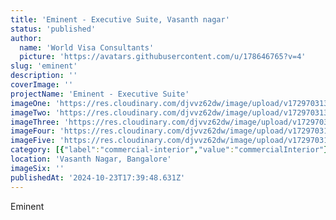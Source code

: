 ```yaml
---
title: 'Eminent - Executive Suite, Vasanth nagar'
status: 'published'
author:
  name: 'World Visa Consultants'
  picture: 'https://avatars.githubusercontent.com/u/178646765?v=4'
slug: 'eminent'
description: ''
coverImage: ''
projectName: 'Eminent - Executive Suite'
imageOne: 'https://res.cloudinary.com/djvvz62dw/image/upload/v1729703136/greywall/projects/Eminent/5-671927f691f31_p6ifw8.webp'
imageTwo: 'https://res.cloudinary.com/djvvz62dw/image/upload/v1729703137/greywall/projects/Eminent/06-copy-671927faaecda_wzqrzu.webp'
imageThree: 'https://res.cloudinary.com/djvvz62dw/image/upload/v1729703140/greywall/projects/Eminent/b6-6719280131f69_vgb1nv.webp'
imageFour: 'https://res.cloudinary.com/djvvz62dw/image/upload/v1729703140/greywall/projects/Eminent/2-671927f6a1ceb_jksaad.webp'
imageFive: 'https://res.cloudinary.com/djvvz62dw/image/upload/v1729703141/greywall/projects/Eminent/a6-671928003047d_zkx6k8.webp'
category: [{"label":"commercial-interior","value":"commercialInterior"}]
location: 'Vasanth Nagar, Bangalore'
imageSix: ''
publishedAt: '2024-10-23T17:39:48.631Z'
---
```


Eminent